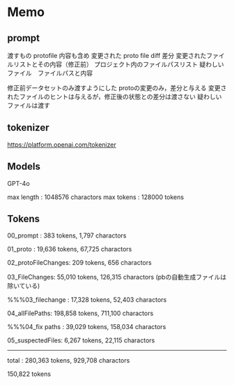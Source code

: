 # Memo

## prompt 

渡すもの
protofile 内容も含め
変更された proto file diff 差分
変更されたファイルリストとその内容（修正前）
プロジェクト内のファイルパスリスト
疑わしいファイル　ファイルパスと内容

修正前データセットのみ渡すようにした
protoの変更のみ，差分と与える
変更されたファイルのヒントは与えるが，修正後の状態との差分は渡さない
疑わしいファイルは渡す


## tokenizer

https://platform.openai.com/tokenizer

## Models

GPT-4o

max length : 1048576 charactors
max tokens : 128000 tokens

## Tokens

00_prompt : 383 tokens, 1,797 charactors

01_proto : 19,636 tokens, 67,725 charactors

02_protoFileChanges: 209 tokens, 656 charactors

03_FileChanges: 55,010 tokens, 126,315 charactors (pbの自動生成ファイルは除いている)

%%%03_filechange : 17,328 tokens, 52,403 charactors

04_allFilePaths: 198,858 tokens, 711,100 charactors

%%%04_fix paths : 39,029 tokens, 158,034 charactors


05_suspectedFiles: 6,267 tokens, 22,115 charactors

----

total : 280,363 tokens, 929,708 charactors

150,822 tokens